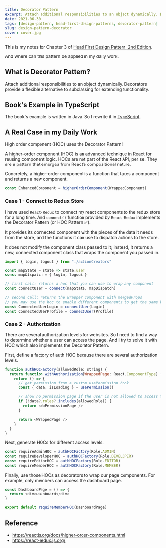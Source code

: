 ```yaml
---
title: Decorator Pattern
excerpt: Attach additional responsibilities to an object dynamically. Decorators provide a flexible alternative to subclassing for extending functionality.
date: 2021-06-30
tags: [design-pattern, head-first-design-patterns, decorator-pattern]
slug: design-pattern-decorator
cover: cover.jpg
---
```


This is my notes for Chapter 3 of [Head First Design Pattern, 2nd Edition](https://learning.oreilly.com/library/view/head-first-design/9781492077992/).

And where can this pattern be applied in my daily work.

## What is Decorator Pattern?

Attach additional responsibilities to an object dynamically. Decorators provide a flexible alternative to subclassing for extending functionality.

## Book's Example in TypeScript

The book's example is written in Java. So I rewrite it in [TypeScript](https://github.com/wtlin1228/typescript-head-first-design-patterns-2nd-edition/tree/main/03-starbuzz).

## A Real Case in my Daily Work

High order component (HOC) uses the Decorator Pattern!

A higher-order component (HOC) is an advanced technique in React for reusing component logic. HOCs are not part of the React API, per se. They are a pattern that emerges from React’s compositional nature.

Concretely, a higher-order component is a function that takes a component and returns a new component.

```js
const EnhancedComponent = higherOrderComponent(WrappedComponent)
```

### Case 1 - Connect to Redux Store

I have used `React-Redux` to connect my react components to the redux store for a long time. And `connect()` function provided by `React-Redux` implements the Decorator Pattern (or HOC Pattern ✅).

It provides its connected component with the pieces of the data it needs from the store, and the functions it can use to dispatch actions to the store.

It does not modify the component class passed to it; instead, it returns a new, connected component class that wraps the component you passed in.

```js
import { login, logout } from "./actionCreators"

const mapState = state => state.user
const mapDispatch = { login, logout }

// first call: returns a hoc that you can use to wrap any component
const connectUser = connect(mapState, mapDispatch)

// second call: returns the wrapper component with mergedProps
// you may use the hoc to enable different components to get the same behavior
const ConnectedUserLogin = connectUser(Login)
const ConnectedUserProfile = connectUser(Profile)
```

### Case 2 - Authorization

There are several authorization levels for websites. So I need to find a way to determine whether a user can access the page. And I try to solve it with HOC which also implements the Decorator Pattern.

First, define a factory of auth HOC because there are several authorization levels.

```js
function authHOCFactory(allowedRole: string) {
  return function withAuthorization(WrappedPage: React.ComponentType) {
    return () => {
      // get permission from a custom usePermission hook
      const { data, isLoading } = usePermission()

      // show no permission page if the user is not allowed to access this page
      if (!data?.roles?.includes(allowedRole)) {
        return <NoPermissionPage />
      }

      return <WrappedPage />
    }
  }
}
```

Next, generate HOCs for different access levels.

```js
const requireAdminHOC = authHOCFactory(Role.ADMIN)
const requireDeveloperHOC = authHOCFactory(Role.DEVELOPER)
const requireEditorHOC = authHOCFactory(Role.EDITOR)
const requireMemberHOC = authHOCFactory(Role.MEMBER)
```

Finally, use those HOCs as decorators to wrap our page components. For example, only members can access the dashboard page.

```js
const DashboardPage = () => {
  return <div>Dashboard</div>
}

export default requireMemberHOC(DashboardPage)
```

## Reference

- https://reactjs.org/docs/higher-order-components.html
- https://react-redux.js.org/
